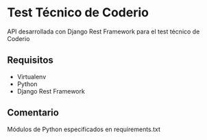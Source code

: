 Test Técnico de Coderio
=======================

API desarrollada con Django Rest Framework para el test técnico de Coderio

Requisitos
----------
+ Virtualenv
+ Python
+ Django Rest Framework

Comentario
----------
Módulos de Python especificados en requirements.txt
